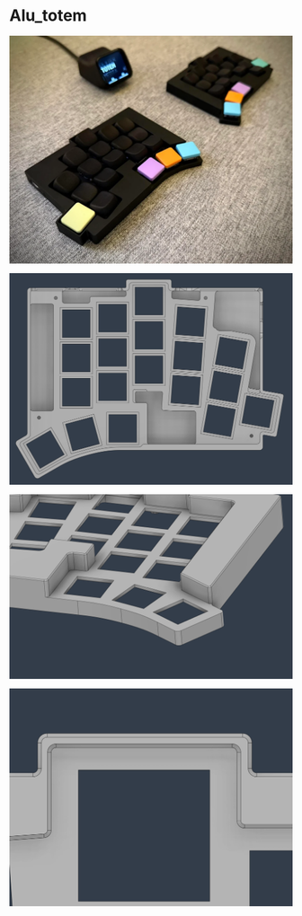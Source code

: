 # Alu_totem

![dongle image](https://github.com/Dexter-KBD/Alu_totem/blob/ac33c3427e660ffd04bf5a6eaa6e0efbcba75a1b/image/alu-totem-klp-lame-dongle-v0-nosyza8hhpve1.png?raw=true)

![alu-totem1](https://github.com/Dexter-KBD/Alu_totem/blob/6f356fe9f7e9d90f04bb03ba6f25770b65e50e6e/image/alu-totem1.png?raw=true)

![alu-totem2](https://github.com/Dexter-KBD/Alu_totem/blob/6f356fe9f7e9d90f04bb03ba6f25770b65e50e6e/image/alu-totem2.png?raw=true)

![alu-totem3](https://github.com/Dexter-KBD/Alu_totem/blob/6f356fe9f7e9d90f04bb03ba6f25770b65e50e6e/image/alu-totem3.png?raw=true)
